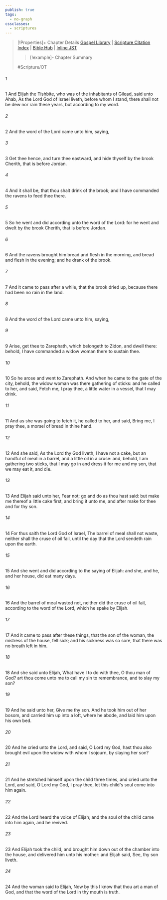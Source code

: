 ```yaml
---
publish: true
tags:
  - no-graph
cssclasses:
  - scriptures
---
```

>[!Properties]+ Chapter Details
>[Gospel Library](https://churchofjesuschrist.org/study/scriptures/ot/1-kgs/17?lang=eng)    |    [Scripture Citation Index](https://scriptures.byu.edu/#06f11::c06f11)    |    [Bible Hub](https://biblehub.com/1_kings/17.htm)    |    [Inline JST](https://scripturetoolbox.com/html/ic/1Kings/17.html)
>>[!example]- Chapter Summary
>> 
> 
>
>#Scripture/OT
###### 1
1 And Elijah the Tishbite, who was of the inhabitants of Gilead, said unto Ahab, As the Lord God of Israel liveth, before whom I stand, there shall not be dew nor rain these years, but according to my word.
###### 2
2 And the word of the Lord came unto him, saying,
###### 3
3 Get thee hence, and turn thee eastward, and hide thyself by the brook Cherith, that is before Jordan.
###### 4
4 And it shall be, that thou shalt drink of the brook; and I have commanded the ravens to feed thee there.
###### 5
5 So he went and did according unto the word of the Lord: for he went and dwelt by the brook Cherith, that is before Jordan.
###### 6
6 And the ravens brought him bread and flesh in the morning, and bread and flesh in the evening; and he drank of the brook.
###### 7
7 And it came to pass after a while, that the brook dried up, because there had been no rain in the land.
###### 8
8 And the word of the Lord came unto him, saying,
###### 9
9 Arise, get thee to Zarephath, which belongeth to Zidon, and dwell there: behold, I have commanded a widow woman there to sustain thee.
###### 10
10 So he arose and went to Zarephath. And when he came to the gate of the city, behold, the widow woman was there gathering of sticks: and he called to her, and said, Fetch me, I pray thee, a little water in a vessel, that I may drink.
###### 11
11 And as she was going to fetch it, he called to her, and said, Bring me, I pray thee, a morsel of bread in thine hand.
###### 12
12 And she said, As the Lord thy God liveth, I have not a cake, but an handful of meal in a barrel, and a little oil in a cruse: and, behold, I am gathering two sticks, that I may go in and dress it for me and my son, that we may eat it, and die.
###### 13
13 And Elijah said unto her, Fear not; go and do as thou hast said: but make me thereof a little cake first, and bring it unto me, and after make for thee and for thy son.
###### 14
14 For thus saith the Lord God of Israel, The barrel of meal shall not waste, neither shall the cruse of oil fail, until the day that the Lord sendeth rain upon the earth.
###### 15
15 And she went and did according to the saying of Elijah: and she, and he, and her house, did eat many days.
###### 16
16 And the barrel of meal wasted not, neither did the cruse of oil fail, according to the word of the Lord, which he spake by Elijah.
###### 17
17 And it came to pass after these things, that the son of the woman, the mistress of the house, fell sick; and his sickness was so sore, that there was no breath left in him.
###### 18
18 And she said unto Elijah, What have I to do with thee, O thou man of God? art thou come unto me to call my sin to remembrance, and to slay my son?
###### 19
19 And he said unto her, Give me thy son. And he took him out of her bosom, and carried him up into a loft, where he abode, and laid him upon his own bed.
###### 20
20 And he cried unto the Lord, and said, O Lord my God, hast thou also brought evil upon the widow with whom I sojourn, by slaying her son?
###### 21
21 And he stretched himself upon the child three times, and cried unto the Lord, and said, O Lord my God, I pray thee, let this child's soul come into him again.
###### 22
22 And the Lord heard the voice of Elijah; and the soul of the child came into him again, and he revived.
###### 23
23 And Elijah took the child, and brought him down out of the chamber into the house, and delivered him unto his mother: and Elijah said, See, thy son liveth.
###### 24
24 And the woman said to Elijah, Now by this I know that thou art a man of God, and that the word of the Lord in thy mouth is truth.
